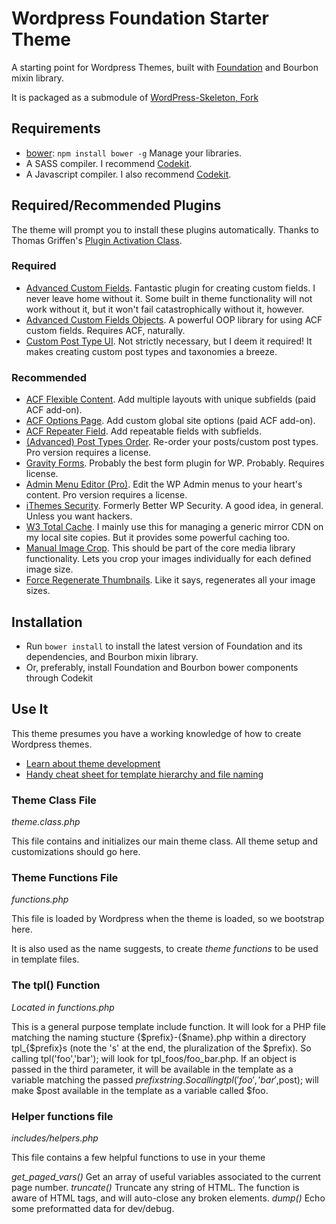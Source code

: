 # Wordpress Foundation Starter Theme

A starting point for Wordpress Themes, built with [Foundation](http://foundation.zurb.com/) and Bourbon mixin library.

It is packaged as a submodule of [WordPress-Skeleton, Fork](https://bitbucket.org/andrewcroce/wordpress-skeleton)

## Requirements

  * [bower](http://bower.io): `npm install bower -g` Manage your libraries.
  * A SASS compiler. I recommend [Codekit](https://incident57.com/codekit/).
  * A Javascript compiler. I also recommend [Codekit](https://incident57.com/codekit/).

## Required/Recommended Plugins

The theme will prompt you to install these plugins automatically. Thanks to Thomas Griffen's [Plugin Activation Class](https://github.com/thomasgriffin/TGM-Plugin-Activation).

### Required
  * [Advanced Custom Fields](http://www.advancedcustomfields.com/). Fantastic plugin for creating custom fields. I never leave home without it. Some built in theme functionality will not work without it, but it won't fail catastrophically without it, however.
  * [Advanced Custom Fields Objects](https://bitbucket.org/bneff84/advanced-custom-fields-objects). A powerful OOP library for using ACF custom fields. Requires ACF, naturally.
  * [Custom Post Type UI](https://wordpress.org/plugins/custom-post-type-ui/). Not strictly necessary, but I deem it required! It makes creating custom post types and taxonomies a breeze.

### Recommended
  * [ACF Flexible Content](http://www.advancedcustomfields.com/resources/flexible-content/). Add multiple layouts with unique subfields (paid ACF add-on).
  * [ACF Options Page](http://www.advancedcustomfields.com/add-ons/options-page/). Add custom global site options (paid ACF add-on).
  * [ACF Repeater Field](http://www.advancedcustomfields.com/add-ons/repeater-field/). Add repeatable fields with subfields.
  * [(Advanced) Post Types Order](http://www.nsp-code.com/premium-plugins/wordpress-plugins/advanced-post-types-order/). Re-order your posts/custom post types. Pro version requires a license.
  * [Gravity Forms](http://www.gravityforms.com/). Probably the best form plugin for WP. Probably. Requires license.
  * [Admin Menu Editor (Pro)](http://adminmenueditor.com/). Edit the WP Admin menus to your heart's content. Pro version requires a license.
  * [iThemes Security](https://wordpress.org/plugins/better-wp-security/). Formerly Better WP Security. A good idea, in general. Unless you want hackers.
  * [W3 Total Cache](https://wordpress.org/plugins/w3-total-cache/). I mainly use this for managing a generic mirror CDN on my local site copies. But it provides some powerful caching too.
  * [Manual Image Crop](https://wordpress.org/plugins/manual-image-crop/). This should be part of the core media library functionality. Lets you crop your images individually for each defined image size.
  * [Force Regenerate Thumbnails](https://wordpress.org/plugins/force-regenerate-thumbnails/). Like it says, regenerates all your image sizes.

## Installation

  * Run `bower install` to install the latest version of Foundation and its dependencies, and Bourbon mixin library.
  * Or, preferably, install Foundation and Bourbon bower components through Codekit


## Use It

This theme presumes you have a working knowledge of how to create Wordpress themes.

  * [Learn about theme development](http://codex.wordpress.org/Theme_Development)
  * [Handy cheat sheet for template hierarchy and file naming](http://codex.wordpress.org/images/1/18/Template_Hierarchy.png)

### Theme Class File

*theme.class.php*

This file contains and initializes our main theme class. All theme setup and customizations should go here.

### Theme Functions File

*functions.php*

This file is loaded by Wordpress when the theme is loaded, so we bootstrap here.

It is also used as the name suggests, to create *theme functions* to be used in template files.

### The tpl() Function

*Located in functions.php*

This is a general purpose template include function. It will look for a PHP file matching the naming stucture {$prefix}-{$name}.php within a directory tpl_{$prefix}s (note the 's' at the end, the pluralization of the $prefix). So calling tpl('foo','bar'); will look for tpl_foos/foo_bar.php. If an object is passed in the third parameter, it will be available in the template as a variable matching the passed $prefix string. So calling tpl('foo','bar',$post); will make $post available in the template as a variable called $foo.

### Helper functions file

*includes/helpers.php*

This file contains a few helpful functions to use in your theme

*get_paged_vars()* Get an array of useful variables associated to the current page number.
*truncate()* Truncate any string of HTML. The function is aware of HTML tags, and will auto-close any broken elements.
*dump()* Echo some preformatted data for dev/debug.